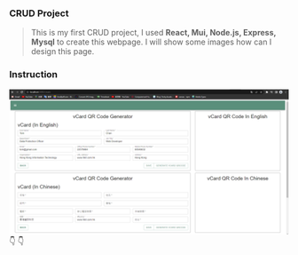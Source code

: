 ### CRUD Project
> This is my first CRUD project, I used **React, Mui, Node.js, Express, Mysql** to create this webpage. I will show some images how can I design this page.

### Instruction
![readme_img](images/readMe1.png) 👇 👇